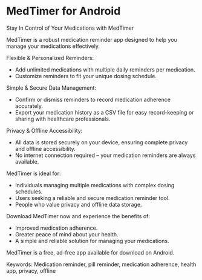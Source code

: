 # MedTimer for Android

Stay In Control of Your Medications with MedTimer

MedTimer is a robust medication reminder app designed to help you manage your medications
effectively.

Flexible & Personalized Reminders:

- Add unlimited medications with multiple daily reminders per medication.
- Customize reminders to fit your unique dosing schedule.

Simple & Secure Data Management:

- Confirm or dismiss reminders to record medication adherence accurately.
- Export your medication history as a CSV file for easy record-keeping or sharing with healthcare
  professionals.

Privacy & Offline Accessibility:

- All data is stored securely on your device, ensuring complete privacy and offline accessibility.
- No internet connection required – your medication reminders are always available.

MedTimer is ideal for:

- Individuals managing multiple medications with complex dosing schedules.
- Users seeking a reliable and secure medication reminder tool.
- People who value privacy and offline data storage.

Download MedTimer now and experience the benefits of:

- Improved medication adherence.
- Greater peace of mind about your health.
- A simple and reliable solution for managing your medications.

MedTimer is a free, ad-free app available for download on Android.

Keywords: Medication reminder, pill reminder, medication adherence, health app, privacy, offline